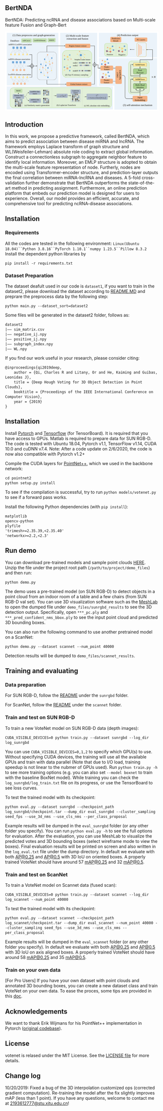## BertNDA
BertNDA: Predicting ncRNA and disease associations based on Multi-scale feature Fusion and Graph-Bert
 
![BertNDA](/imgs/Method.svg)

## Introduction
In this work, we propose a predictive framework, called BertNDA, which aims to predict association between disease miRNA and lncRNA. The framework employs Laplace transform of graph structure and WL(Weisfeiler-Lehman) absolute role coding to extract global information. Construct a connectionless subgraph to aggregate neighbor feature to identify local information. Moreover, an EMLP structure is adopted to obtain the multi-scale feature representation of node. Furtherly, nodes are encoded using Transformer-encoder structure, and prediction-layer outputs the final correlation between miRNA-lncRNA and diseases. A 5-fold cross-validation further demonstrate that BertNDA outperforms the state-of-the-art method in predicting assignment. Furthermore, an online prediction platform that embeds our prediction model is designed for users to experience. Overall, our model provides an efficient, accurate, and comprehensive tool for predicting ncRNA-disease associations.

## Installation
### Requirements
All the codes are tested in the following environment:
`Linux(Ubuntu 18.04)``Python 3.8.16``PyTorch 1.10.1``numpy 1.23.5``Pillow 8.3.2`
Install the dependent python libraries by

```
pip install -r requirements.txt
```
### Dataset Preparation
The dataset deafult used in our code is `dataset1`, if you want to train in the dataset2, please download the dataset according to [README.MD](data/dataset2/README.MD) and preprare the preprocess data by the following step:
```
python main.py --dataset_sort=dataset2
```
Some files will be generated in the dataset2 folder, follows as:
```
dataset2
|—— sim_matrix.csv
|—— negative_ij.npy
|—— positive_ij.npy
|—— subgraph_index.npy
|—— WL.npy
```
 
 
 

If you find our work useful in your research, please consider citing:

    @inproceedings{qi2019deep,
        author = {Qi, Charles R and Litany, Or and He, Kaiming and Guibas, Leonidas J},
        title = {Deep Hough Voting for 3D Object Detection in Point Clouds},
        booktitle = {Proceedings of the IEEE International Conference on Computer Vision},
        year = {2019}
    }

## Installation

Install [Pytorch](https://pytorch.org/get-started/locally/) and [Tensorflow](https://github.com/tensorflow/tensorflow) (for TensorBoard). It is required that you have access to GPUs. Matlab is required to prepare data for SUN RGB-D. The code is tested with Ubuntu 18.04, Pytorch v1.1, TensorFlow v1.14, CUDA 10.0 and cuDNN v7.4. Note: After a code update on 2/6/2020, the code is now also compatible with Pytorch v1.2+

Compile the CUDA layers for [PointNet++](http://arxiv.org/abs/1706.02413), which we used in the backbone network:

    cd pointnet2
    python setup.py install

To see if the compilation is successful, try to run `python models/votenet.py` to see if a forward pass works.

Install the following Python dependencies (with `pip install`):

    matplotlib
    opencv-python
    plyfile
    'trimesh>=2.35.39,<2.35.40'
    'networkx>=2.2,<2.3'

## Run demo

You can download pre-trained models and sample point clouds [HERE](https://drive.google.com/file/d/1oem0w5y5pjo2whBhAqTtuaYuyBu1OG8l/view?usp=sharing).
Unzip the file under the project root path (`/path/to/project/demo_files`) and then run:

    python demo.py

The demo uses a pre-trained model (on SUN RGB-D) to detect objects in a point cloud from an indoor room of a table and a few chairs (from SUN RGB-D val set). You can use 3D visualization software such as the [MeshLab](http://www.meshlab.net/) to open the dumped file under `demo_files/sunrgbd_results` to see the 3D detection output. Specifically, open `***_pc.ply` and `***_pred_confident_nms_bbox.ply` to see the input point cloud and predicted 3D bounding boxes.

You can also run the following command to use another pretrained model on a ScanNet:

    python demo.py --dataset scannet --num_point 40000

Detection results will be dumped to `demo_files/scannet_results`.

## Training and evaluating

### Data preparation

For SUN RGB-D, follow the [README](https://github.com/facebookresearch/votenet/blob/master/sunrgbd/README.md) under the `sunrgbd` folder.

For ScanNet, follow the [README](https://github.com/facebookresearch/votenet/blob/master/scannet/README.md) under the `scannet` folder.

### Train and test on SUN RGB-D

To train a new VoteNet model on SUN RGB-D data (depth images):

    CUDA_VISIBLE_DEVICES=0 python train.py --dataset sunrgbd --log_dir log_sunrgbd

You can use `CUDA_VISIBLE_DEVICES=0,1,2` to specify which GPU(s) to use. Without specifying CUDA devices, the training will use all the available GPUs and train with data parallel (Note that due to I/O load, training speedup is not linear to the nubmer of GPUs used). Run `python train.py -h` to see more training options (e.g. you can also set `--model boxnet` to train with the baseline BoxNet model).
While training you can check the `log_sunrgbd/log_train.txt` file on its progress, or use the TensorBoard to see loss curves.

To test the trained model with its checkpoint:

    python eval.py --dataset sunrgbd --checkpoint_path log_sunrgbd/checkpoint.tar --dump_dir eval_sunrgbd --cluster_sampling seed_fps --use_3d_nms --use_cls_nms --per_class_proposal

Example results will be dumped in the `eval_sunrgbd` folder (or any other folder you specify). You can run `python eval.py -h` to see the full options for evaluation. After the evaluation, you can use MeshLab to visualize the predicted votes and 3D bounding boxes (select wireframe mode to view the boxes).
Final evaluation results will be printed on screen and also written in the `log_eval.txt` file under the dump directory. In default we evaluate with both AP@0.25 and AP@0.5 with 3D IoU on oriented boxes. A properly trained VoteNet should have around 57 mAP@0.25 and 32 mAP@0.5.

### Train and test on ScanNet

To train a VoteNet model on Scannet data (fused scan):

    CUDA_VISIBLE_DEVICES=0 python train.py --dataset scannet --log_dir log_scannet --num_point 40000

To test the trained model with its checkpoint:

    python eval.py --dataset scannet --checkpoint_path log_scannet/checkpoint.tar --dump_dir eval_scannet --num_point 40000 --cluster_sampling seed_fps --use_3d_nms --use_cls_nms --per_class_proposal

Example results will be dumped in the `eval_scannet` folder (or any other folder you specify). In default we evaluate with both AP@0.25 and AP@0.5 with 3D IoU on axis aligned boxes. A properly trained VoteNet should have around 58 mAP@0.25 and 35 mAP@0.5.

### Train on your own data

[For Pro Users] If you have your own dataset with point clouds and annotated 3D bounding boxes, you can create a new dataset class and train VoteNet on your own data. To ease the proces, some tips are provided in this [doc](https://github.com/facebookresearch/votenet/blob/master/doc/tips.md).

## Acknowledgements
We want to thank Erik Wijmans for his PointNet++ implementation in Pytorch ([original codebase](https://github.com/erikwijmans/Pointnet2_PyTorch)).

## License
votenet is relased under the MIT License. See the [LICENSE file](https://arxiv.org/pdf/1904.09664.pdf) for more details.

## Change log
10/20/2019: Fixed a bug of the 3D interpolation customized ops (corrected gradient computation). Re-training the model after the fix slightly improves mAP (less than 1 point).
If you have any questions, welcome to contact me at 2193612777@stu.xjtu.edu.cn!
